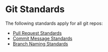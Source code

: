 Git Standards
=============

The following standards apply for all git repos:

* [Pull Request Standards](git/pull-requests.md)
* [Commit Message Standards](git/commits.md)
* [Branch Naming Standards](git/branches.md)
